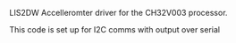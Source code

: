 LIS2DW Accelleromter driver for the CH32V003 processor. 

This code is set up for I2C comms with output over serial
